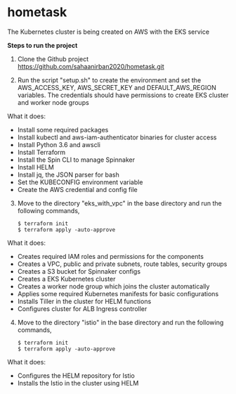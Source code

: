 # hometask

The Kubernetes cluster is being created on AWS with the EKS service

**Steps to run the project**

1. Clone the Github project https://github.com/sahaanirban2020/hometask.git

2. Run the script "setup.sh" to create the environment and set the AWS_ACCESS_KEY, AWS_SECRET_KEY and DEFAULT_AWS_REGION variables. The credentials should have permissions to create EKS cluster and worker node groups

What it does:

  - Install some required packages
  - Install kubectl and aws-iam-authenticator binaries for cluster access
  - Install Python 3.6 and awscli
  - Install Terraform
  - Install the Spin CLI to manage Spinnaker
  - Install HELM
  - Install jq, the JSON parser for bash
  - Set the KUBECONFIG environment variable
  - Create the AWS credential and config file

3. Move to the directory "eks_with_vpc" in the base directory and run the following commands,

   ```
   $ terraform init
   $ terraform apply -auto-approve
   ```

What it does:

  - Creates required IAM roles and permissions for the components
  - Creates a VPC, public and private subnets, route tables, security groups
  - Creates a S3 bucket for Spinnaker configs
  - Creates a EKS Kubernetes cluster
  - Creates a worker node group which joins the cluster automatically
  - Applies some required Kubernetes manifests for basic configurations
  - Installs Tiller in the cluster for HELM functions
  - Configures cluster for ALB Ingress controller

4. Move to the directory "istio" in the base directory and run the following commands,

   ```
   $ terraform init
   $ terraform apply -auto-approve
   ```

What it does:

  - Configures the HELM repository for Istio
  - Installs the Istio in the cluster using HELM
